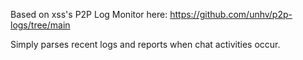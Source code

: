 Based on xss's P2P Log Monitor here: https://github.com/unhv/p2p-logs/tree/main

Simply parses recent logs and reports when chat activities occur.

